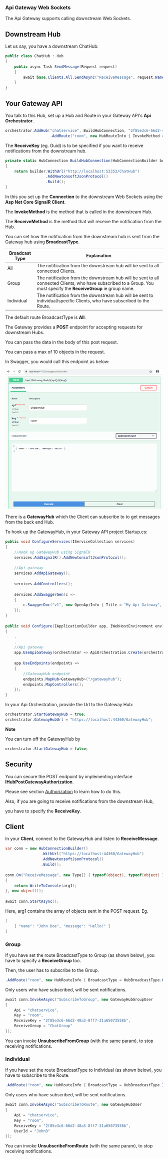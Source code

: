 ### Api Gateway Web Sockets

The Api Gateway supports calling downstream Web Sockets.

## Downstream Hub

Let us say, you have a downstream ChatHub:

```C#
public class ChatHub : Hub
{
    public async Task SendMessage(Request request)
    {
        await base.Clients.All.SendAsync("ReceiveMessage", request.Name, request.Message);
    }
}
```

## Your Gateway API

You talk to this Hub, set up a Hub and Route in your Gateway API's **Api Orchestrator**.

```C#
orchestrator.AddHub("chatservice", BuildHubConnection, "2f85e3c6-66d2-48a3-8ff7-31a65073558b")
                    .AddRoute("room", new HubRouteInfo { InvokeMethod = "SendMessage", ReceiveMethod = "ReceiveMessage", ReceiveParameterTypes = new Type[] { typeof(string), typeof(string) } });

```

The **ReceiveKey** (eg. Guid) is to be specified if you want to receive notifications from the downstream hub.

```C#
private static HubConnection BuildHubConnection(HubConnectionBuilder builder)
{
    return builder.WithUrl("http://localhost:53353/ChatHub")
                  .AddNewtonsoftJsonProtocol()
                  .Build();
}
```

In this you set up the **Connection** to the downstream Web Sockets using the **Asp Net Core SignalR Client**.

The **InvokeMethod** is the method that is called in the downstream Hub.

The **ReceiveMethod** is the method that will receive the notification from the Hub.

You can set how the notification from the downstream hub is sent from the Gateway hub using **BroadcastType**.

Broadcast Type | Explanation
-- | --
All | The notification from the downstream hub will be sent to all connected Clients.
Group | The notification from the downstream hub will be sent to all connected Clients, who have subscribed to a Group. You must specify the **ReceiveGroup** ie group name.
Individual | The notification from the downstream hub will be sent to individual/specific Clients, who have subscribed to the Route.

The default route BroadcastType is **All**.

The Gateway provides a **POST** endpoint for accepting requests for downstream Hubs.

You can pass the data in the body of this post request.

You can pass a max of 10 objects in the request.

In Swagger, you would call this endpoint as below:

![API Gateway Swagger](/Docs/WebSockets.PNG)

There is a **GatewayHub** which the Client can subscribe to to get messages from the back end Hub.

To hook up the GatewayHub, in your Gateway API project Startup.cs:

```C#
public void ConfigureServices(IServiceCollection services)
{
    //Hook up GatewayHub using SignalR
    services.AddSignalR().AddNewtonsoftJsonProtocol();          

    //Api gateway
    services.AddApiGateway();

    services.AddControllers();

    services.AddSwaggerGen(c =>
    {
        c.SwaggerDoc("v1", new OpenApiInfo { Title = "My Api Gateway", Version = "v1" });
    });            
}

public void Configure(IApplicationBuilder app, IWebHostEnvironment env)
{
    .
    .
    //Api gateway
    app.UseApiGateway(orchestrator => ApiOrchestration.Create(orchestrator, app));

    app.UseEndpoints(endpoints =>
    {
        //GatewayHub endpoint
        endpoints.MapHub<GatewayHub>("/gatewayhub");
        endpoints.MapControllers();
    });
}
```

In your Api Orchestration, provide the Url to the Gateway Hub:

```C#
orchestrator.StartGatewayHub = true;
orchestrator.GatewayHubUrl = "https://localhost:44360/GatewayHub";
```

**Note**

You can turn off the GatewayHub by

```C#
orchestrator.StartGatewayHub = false;
```

## Security

You can secure the POST endpoint by implementing interface **IHubPostGatewayAuthorization**.

Please see section [Authorization](/Docs/README_Authorization.md) to learn how to do this.

Also, if you are going to receive notifications from the downstream Hub,

you have to specify the **ReceiveKey**.

## Client

In your **Client**, connect to the GatewayHub and listen to **ReceiveMessage**.

```C#
var conn = new HubConnectionBuilder()
                .WithUrl("https://localhost:44360/GatewayHub")
                .AddNewtonsoftJsonProtocol()
                .Build();

conn.On("ReceiveMessage", new Type[] { typeof(object), typeof(object) }, (arg1, arg2) =>
{
    return WriteToConsole(arg1);
}, new object());

await conn.StartAsync();
```
Here, arg1 contains the array of objects sent in the POST request. Eg.

```C#
[
    { "name": "John Doe", "message": "Hello!" }
]
```

### Group

If you have set the route BroadcastType to Group (as shown below), you have to specify a **ReceiveGroup** too.

Then, the user has to subscribe to the Group.

```C#
.AddRoute("room", new HubRouteInfo { BroadcastType = HubBroadcastType.Group, ReceiveGroup = "ChatGroup", InvokeMethod = "SendMessage", ReceiveMethod = "ReceiveMessage", ReceiveParameterTypes = new Type[] { typeof(string), typeof(string) } });
```

Only users who have subscribed, will be sent notifications.

```C#
await conn.InvokeAsync("SubscribeToGroup", new GatewayHubGroupUser
{
    Api = "chatservice",
    Key = "room",
    ReceiveKey = "2f85e3c6-66d2-48a3-8ff7-31a65073558b",
    ReceiveGroup = "ChatGroup"
});
```

You can invoke **UnsubscribeFromGroup** (with the same param), to stop receiving notifications.

### Individual

If you have set the route BroadcastType to Individual (as shown below), you have to subscribe to the Route.

```C#
.AddRoute("room", new HubRouteInfo { BroadcastType = HubBroadcastType.Individual, InvokeMethod = "SendMessage", ReceiveMethod = "ReceiveMessage", ReceiveParameterTypes = new Type[] { typeof(string), typeof(string) } })
```

Only users who have subscribed, will be sent notifications.

```C#
await conn.InvokeAsync("SubscribeToRoute", new GatewayHubUser
{
    Api = "chatservice",
    Key = "room",                
    ReceiveKey = "2f85e3c6-66d2-48a3-8ff7-31a65073558b",
    UserId = "JohnD"
});
```

You can invoke **UnsubscribeFromRoute** (with the same param), to stop receiving notifications.
